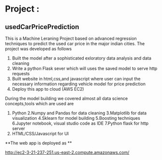 # Project :
## usedCarPricePrediction

This is a Machine Leraning Project based on advanced regression techniques to predict the used car price in the major indian cities.
The project was developed as follows

1. Built the model after a sophisticated exloratory data analysis and data cleaning 
2. Write a python Flask sever which will uses the saved model to serve http requests 
3. Built website in html,css,and javascript where user can input the necessary information regarding vehicle model for price prediction
4. Deploy this app to cloud (AWS EC2)

During the model building we covered almost all data science concepts,tools which are used are
   1. Python
   2.Numpy and Pandas for data cleaning
   3.Matplotlib for data visualization
   4.Sklearn for model building
   5.Boosting techniques
   6.Jupyter notebook, visual studio code as IDE
   7.Python flask for http server
   8. HTML/CSS/Javascript for UI

**The web app is deployed as **

http://ec2-3-21-237-251.us-east-2.compute.amazonaws.com/




